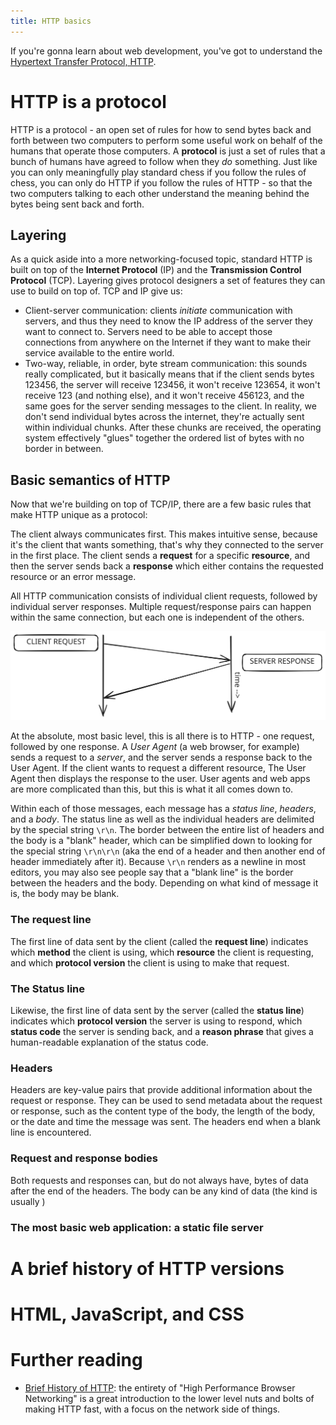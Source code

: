 ```yaml
---
title: HTTP basics
---
```


If you're gonna learn about web development, you've got to understand the [Hypertext Transfer Protocol, HTTP](https://www.rfc-editor.org/rfc/rfc9112.html).

# HTTP is a protocol

HTTP is a protocol - an open set of rules for how to send bytes back and forth between two computers to perform some useful work on behalf of the humans that operate those computers. A **protocol** is just a set of rules that a bunch of humans have agreed to follow when they _do_ something. Just like you can only meaningfully play standard chess if you follow the rules of chess, you can only do HTTP if you follow the rules of HTTP - so that the two computers talking to each other understand the meaning behind the bytes being sent back and forth.

## Layering

As a quick aside into a more networking-focused topic, standard HTTP is built on top of the **Internet Protocol** (IP) and the **Transmission Control Protocol** (TCP). Layering gives protocol designers a set of features they can use to build on top of. TCP and IP give us:

- Client-server communication: clients _initiate_ communication with servers, and thus they need to know the IP address of the server they want to connect to. Servers need to be able to accept those connections from anywhere on the Internet if they want to make their service available to the entire world.
- Two-way, reliable, in order, byte stream communication: this sounds really complicated, but it basically means that if the client sends bytes 123456, the server will receive 123456, it won't receive 123654, it won't receive 123 (and nothing else), and it won't receive 456123, and the same goes for the server sending messages to the client. In reality, we don't send individual bytes across the internet, they're actually sent within individual chunks. After these chunks are received, the operating system effectively "glues" together the ordered list of bytes with no border in between.

## Basic semantics of HTTP

Now that we're building on top of TCP/IP, there are a few basic rules that make HTTP unique as a protocol:

The client always communicates first. This makes intuitive sense, because it's the client that wants something, that's why they connected to the server in the first place. The client sends a **request** for a specific **resource**, and then the server sends back a **response** which either contains the requested resource or an error message.

All HTTP communication consists of individual client requests, followed by individual server responses. Multiple request/response pairs can happen within the same connection, but each one is independent of the others.

![basic http messages](../../../../assets/images/basic_http.svg)

At the absolute, most basic level, this is all there is to HTTP - one request, followed by one response. A _User Agent_ (a web browser, for example) sends a request to a _server_, and the server sends a response back to the User Agent. If the client wants to request a different resource, The User Agent then displays the response to the user. User agents and web apps are more complicated than this, but this is what it all comes down to.

Within each of those messages, each message has a _status line_, _headers_, and a _body_. The status line as well as the individual headers are delimited by the special string `\r\n`. The border between the entire list of headers and the body is a "blank" header, which can be simplified down to looking for the special string `\r\n\r\n` (aka the end of a header and then another end of header immediately after it). Because `\r\n` renders as a newline in most editors, you may also see people say that a "blank line" is the border between the headers and the body. Depending on what kind of message it is, the body may be blank.

### The request line

The first line of data sent by the client (called the **request line**) indicates which **method** the client is using, which **resource** the client is requesting, and which **protocol version** the client is using to make that request.

### The Status line

Likewise, the first line of data sent by the server (called the **status line**) indicates which **protocol version** the server is using to respond, which **status code** the server is sending back, and a **reason phrase** that gives a human-readable explanation of the status code.

### Headers

Headers are key-value pairs that provide additional information about the request or response. They can be used to send metadata about the request or response, such as the content type of the body, the length of the body, or the date and time the message was sent. The headers end when a blank line is encountered.

### Request and response bodies

Both requests and responses can, but do not always have, bytes of data after the end of the headers. The body can be any kind of data (the kind is usually )

### The most basic web application: a static file server

# A brief history of HTTP versions

# HTML, JavaScript, and CSS

# Further reading

- [Brief History of HTTP](https://hpbn.co/brief-history-of-http/): the entirety of "High Performance Browser Networking" is a great introduction to the lower level nuts and bolts of making HTTP fast, with a focus on the network side of things.
